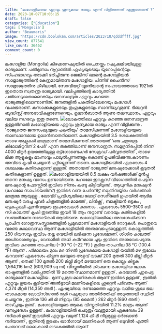 ```yaml
---
title: "മംഗോളിയയെ ഏറ്റവും ശൂന്യമായ രാജ്യം എന്ന് വിളിക്കുന്നത് എന്തുകൊണ്ട് ?"
date: 2023-10-07T10:05:15
draft: false
categories: ["Education"]
tags: ['Mongolia']
author: "Beaumaris"
image: "https://cdn.boolokam.com/articles/2023/10/qdddffff.jpg"
view_count: 877541
like_count: 36462
comment_count: 0
---
```


മംഗോളിയ (Mongolia) കിഴക്കനേഷ്യയിൽ ചൈനയ്ക്കും റഷ്യക്കുമിടയിലുള്ള രാജ്യമാണ്. പതിമൂന്നാം നൂറ്റാണ്ടിൽ ഏഷ്യയുടെയും യൂറോപ്പിന്റെയും സിംഹഭാഗവും അടക്കി ഭരിച്ചിരുന്ന ജെങ്കിസ് ഖാന്റെ മംഗോളിയൻ സാമ്രാജ്യത്തിന്റെ കേന്ദ്രമായിരുന്നു മംഗോളിയ. പിന്നീട് ചൈനീസ് സാമ്രാജ്യത്തിനു കീഴിലായി. സോവിയറ്റ് യൂണിയന്റെ സഹായത്തോടെ 1921ൽ ഇതൊരു സ്വതന്ത്ര രാജ്യമായി. വലിപ്പത്തിന്റെ കാര്യത്തിൽ പതിനെട്ടാമതാണെങ്കിലും ജനസാന്ദ്രത ഏറ്റവും കുറഞ്ഞ രാജ്യങ്ങളിലൊന്നാണിത്. ജനങ്ങളിൽ പകുതിയിലേറെയും മംഗോൾ വംശജരാണ്. കസാക്കുകളുടെയും തുംഗുകളുടെയും സാന്നിധ്യവുമുണ്ട്. ടിബറ്റൻ ബുദ്ധിസ്റ്റ് അനുഭാവികളാണേറെയും. ഉലാ‍ൻബാതർ ആണു തലസ്ഥാനം. ഏറ്റവും വലിയ നഗരവും ഇതു തന്നെ. ![](https://cdn.boolokam.com/articles/2023/10/yurt-486866_1920.jpg)ലോകത്തിലെ ഏറ്റവും കുറഞ്ഞ ജനസാന്ദ്രത ഉള്ളതിനാല്‍ മംഗോളിയയെ ഏറ്റവും ശൂന്യമായ രാജ്യം എന്ന് വിളിക്കുന്നു . 'രാജ്യത്തെ ജനസംഖ്യയുടെ പകുതിയും' താമസിക്കുന്നത് മംഗോളിയയുടെ തലസ്ഥാനമായ ഉലാന്‍ബാതറിലാണ്. മംഗോളിയയില്‍ 3.5 ദശലക്ഷത്തില്‍ താഴെ ആളുകള്‍ മാത്രമാണ് താമസിക്കുന്നത്.അതായത് 'ഒരു ചതുരശ്ര കിലോമീറ്ററിന് 2 പേര്‍' എന്ന തരത്തിലാണ് ജനസാന്ദ്രത. സമുദ്രനിരപ്പില്‍ നിന്ന് 4000 മീറ്റര്‍ ഉയരത്തിലുള്ള ഒട്ട്‌ഗോണ്ടെംഗര്‍ സേക്രഡ് പര്‍വ്വതത്തിന് , താഴെ മിക്ക ആളുകളും മാംസവും പാലുല്‍പ്പന്നങ്ങളും കൊണ്ട് ഉപജീവിക്കുന്നു.കാരണം അവിടെ കൃഷി ചെയ്യാന്‍ പറ്റില്ലെന്നത് തന്നെ. മംഗോളിയയില്‍ ഏകദേശം 4 ദശലക്ഷം കുതിരകളാണ് ഉള്ളത്. അതായത് രാജ്യത്ത് മനുഷ്യരേക്കാള്‍ കൂടുതല്‍ കുതിരകളാണ് ഉള്ളത്. ![](https://cdn.boolokam.com/articles/2023/10/fqff-1.jpg)മംഗോളിയയയിൽ 8.5 ലക്ഷം വർഷങ്ങൾക്ക് മുൻപ്പു തന്നെ മനുഷ്യ വാസം ഉണ്ടായിരുന്നു. ഹോമോ ഇറക്റ്റസ് വിഭാഗത്തിൽ പെടുന്ന മനുഷ്യന്റെ ഫോസ്സിൽ ഇവിടെ നിന്നും കണ്ടു കിട്ടിയിടുണ്ട് . ആധുനിക മനുഷ്യൻ (ഹോമോ സാപിയെൻസ്) ഇവിടെ വന്നു ചേർന്നിട്ട് നല്പ്പതിനയ്യിരം വർഷങ്ങൾ മാത്രമേ ആയുള്ളൂ . ഖോവ്ദ് പ്രവിശ്യയിലെ ഖോറ്റ്‌ സെന്ഖേർ ഗുഹയിൽ ആദിമ മനുഷ്യർ വരച്ച ചുവർ ചിത്രങ്ങളിൽ മാമത്ത് , ലിൻക്സ് , ബാക്ട്രീയൻ ഒട്ടകം , ഒട്ടകപ്പക്ഷി എന്നിവയുടെ രൂപരേഖകൾ കാണാം . ഏകദേശം 5500–3500 ബി സി കാലത്ത് കൃഷി തുടങ്ങിയ ഇവർ 18 ആം നുറ്റാണ്ട് വരെയും കുതിരകളിൽ സഞ്ചരിക്കുന്ന നടോടികൾ ആയിരുന്നു. മംഗോളിയയിലെ അവശേഷിക്കുന്ന പ്രാചീന ഗോത്രസംസ്ക്കാരങ്ങളിൽ പ്രമുഖമാണ് മംഗോളിയൻ ദറാദുകൾ. പൊതുവെ വരണ്ട കാലാവസ്ഥ ആണ് മംഗോളിയിൽ അനുഭവപ്പെടാറുള്ളത്. കൊല്ലത്തിൽ 250 ദിവസവും ഇവിടം നല്ല വെയിൽ ലഭിക്കുന്ന പ്രദേശമാണ്. ശിശിര കാലത്ത് അധിശൈത്യവും , വേനലിൽ അധി കഠിനമായ ചുടും ഇവിടെ അനുഭവപെടുന്നു. ഇവിടെ കുറഞ്ഞ താപനില (−30 °C (−22 °F) ) കൂടിയ താപനില 38 °C (100.4 °F) ആണ് . ഹിമാലയം മൂലം മഴ നിഴൽ പ്രദേശമായ മംഗോളി യയിൽ മഴ തുലോം കുറവാണ് ഏകദേശം കിട്ടുന്ന മഴയുടെ അളവ് വടക്ക് 200 മുതൽ 300 മില്ലി മീറ്റർ ആണ് , തെക്ക് 100 മുതൽ 200 മില്ലി മീറ്റർ മഴയാണ് ഒരു കൊല്ലം കിട്ടുക 1,564,116 km2 (603,909 sq mi) വിസ്തൃതിയിൽ കിടക്കുന്ന മംഗോളിയ ലോക രാഷ്ട്രങ്ങളിൽ വലിപ്പത്തിൽ 19 മത്തെ സ്ഥാനമാണ് ഉള്ളത് . കരയാൽ ചുറ്റപെട്ട രാജ്യമാണ് മംഗോളിയ . മൂന്ന് പ്രമുഖ മലനിരകൾ ആണ് ഇവിടെ ഉള്ളത് , ഇതിൽ ഏറ്റവും ഉയരം കൂടിയത് അൽട്ടായി മലനിരകളിലെ ഹുറ്റെൻ പർവതം ആണ് 4,374 മീറ്റർ (14,350 അടി ). ഏഷ്യയിലെ രണ്ടാമത്തെ ഏറ്റവും വലിയ ശുദ്ധ ജല തടാകമായ ഖോവ്സ്ഗോൽ നൂർ റഷ്യയുടെ അതിർത്തിക്ക് അടുത്തായി സ്ഥിതി ചെയ്യുന്നു , ഇതിനു 136 കീ മി നീളവും (85 മൈൽ ) 262 മീറ്റർ (860 അടി ) താഴ്ച്ചയും ഉണ്ട് . മംഗോളിയയുടെ ആകെ വിസ്തൃതിയിൽ 11.2% മാത്രം ആണ് വനപ്രദേശം ഉള്ളത് . മംഗോളിയയിൽ ചെറുതും വലുതുമായി ഏകദേശം 39 നദികൾ ഉണ്ട് ഇവയിൽ ഏറ്റവും വലുത് 1,124 കീ മി നീളമുള്ള ഒർഖോൺ നദിയാണ് , ഇതിന്റെ തുടക്കം ഖാൻഗായ് മലനിരകൾ ആണ് ഒടുവിൽ എത്തി ചേരുന്നത് ബൈകാൽ തടാകത്തിൽ ആണ് 
